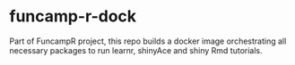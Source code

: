 # funcamp-r-dock

Part of FuncampR project, this repo builds a docker image orchestrating all necessary packages to run learnr, shinyAce and shiny Rmd tutorials.
